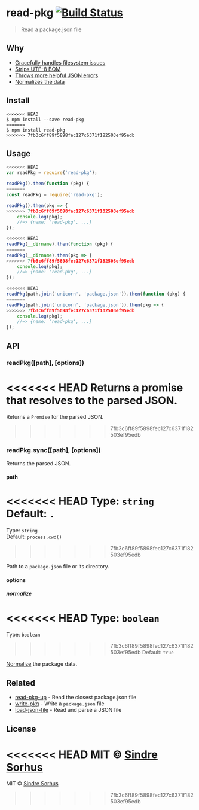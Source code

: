 # read-pkg [![Build Status](https://travis-ci.org/sindresorhus/read-pkg.svg?branch=master)](https://travis-ci.org/sindresorhus/read-pkg)

> Read a package.json file


## Why

- [Gracefully handles filesystem issues](https://github.com/isaacs/node-graceful-fs)
- [Strips UTF-8 BOM](https://github.com/sindresorhus/strip-bom)
- [Throws more helpful JSON errors](https://github.com/sindresorhus/parse-json)
- [Normalizes the data](https://github.com/npm/normalize-package-data#what-normalization-currently-entails)


## Install

```
<<<<<<< HEAD
$ npm install --save read-pkg
=======
$ npm install read-pkg
>>>>>>> 7fb3c6ff89f5898fec127c6371f182503ef95edb
```


## Usage

```js
<<<<<<< HEAD
var readPkg = require('read-pkg');

readPkg().then(function (pkg) {
=======
const readPkg = require('read-pkg');

readPkg().then(pkg => {
>>>>>>> 7fb3c6ff89f5898fec127c6371f182503ef95edb
	console.log(pkg);
	//=> {name: 'read-pkg', ...}
});

<<<<<<< HEAD
readPkg(__dirname).then(function (pkg) {
=======
readPkg(__dirname).then(pkg => {
>>>>>>> 7fb3c6ff89f5898fec127c6371f182503ef95edb
	console.log(pkg);
	//=> {name: 'read-pkg', ...}
});

<<<<<<< HEAD
readPkg(path.join('unicorn', 'package.json')).then(function (pkg) {
=======
readPkg(path.join('unicorn', 'package.json')).then(pkg => {
>>>>>>> 7fb3c6ff89f5898fec127c6371f182503ef95edb
	console.log(pkg);
	//=> {name: 'read-pkg', ...}
});
```


## API

### readPkg([path], [options])

<<<<<<< HEAD
Returns a promise that resolves to the parsed JSON.
=======
Returns a `Promise` for the parsed JSON.
>>>>>>> 7fb3c6ff89f5898fec127c6371f182503ef95edb

### readPkg.sync([path], [options])

Returns the parsed JSON.

#### path

<<<<<<< HEAD
Type: `string`  
Default: `.`
=======
Type: `string`<br>
Default: `process.cwd()`
>>>>>>> 7fb3c6ff89f5898fec127c6371f182503ef95edb

Path to a `package.json` file or its directory.

#### options

##### normalize

<<<<<<< HEAD
Type: `boolean`  
=======
Type: `boolean`<br>
>>>>>>> 7fb3c6ff89f5898fec127c6371f182503ef95edb
Default: `true`

[Normalize](https://github.com/npm/normalize-package-data#what-normalization-currently-entails) the package data.


## Related

- [read-pkg-up](https://github.com/sindresorhus/read-pkg-up) - Read the closest package.json file
- [write-pkg](https://github.com/sindresorhus/write-pkg) - Write a `package.json` file
- [load-json-file](https://github.com/sindresorhus/load-json-file) - Read and parse a JSON file


## License

<<<<<<< HEAD
MIT © [Sindre Sorhus](http://sindresorhus.com)
=======
MIT © [Sindre Sorhus](https://sindresorhus.com)
>>>>>>> 7fb3c6ff89f5898fec127c6371f182503ef95edb
